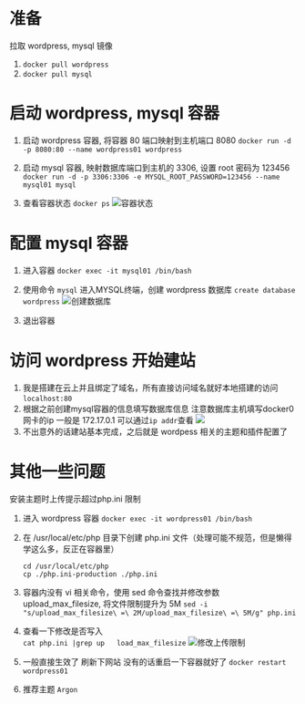 # 准备
拉取 wordpress, mysql 镜像
1. `docker pull wordpress`
2. `docker pull mysql`

# 启动 wordpress, mysql 容器
1. 启动 wordpress 容器, 将容器 80 端口映射到主机端口 8080
    `docker run -d -p 8080:80 --name wordpress01 wordpress`

2. 启动 mysql 容器, 映射数据库端口到主机的 3306, 设置 root 密码为 123456
    `docker run -d -p 3306:3306 -e MYSQL_ROOT_PASSWORD=123456 --name mysql01 mysql`

3. 查看容器状态 `docker ps`
    ![容器状态](/home/yunqing/Github/Myblog/Docker搭建wordpress博客/查看容器状态.png)

# 配置 mysql 容器
1. 进入容器
    `docker exec -it mysql01 /bin/bash`

2. 使用命令 `mysql` 进入MYSQL终端，创建 wordpress 数据库
    `create database wordpress`
    ![创建数据库](/home/yunqing/Github/Myblog/Docker搭建wordpress博客/创建数据库.png)

3. 退出容器

# 访问 wordpress 开始建站
1. 我是搭建在云上并且绑定了域名，所有直接访问域名就好本地搭建的访问`localhost:80`
2. 根据之前创建mysql容器的信息填写数据库信息 注意数据库主机填写docker0网卡的ip 一般是 172.17.0.1 可以通过`ip addr`查看
    ![](/home/yunqing/Github/Myblog/Docker搭建wordpress博客/wordpress安装页面.png)
3. 不出意外的话建站基本完成，之后就是 wordpess 相关的主题和插件配置了

# 其他一些问题
安装主题时上传提示超过php.ini 限制
1. 进入 wordpress 容器
    `docker exec -it wordpress01 /bin/bash`

2. 在 /usr/local/etc/php 目录下创建 php.ini 文件（处理可能不规范，但是懒得学这么多，反正在容器里）

    ```shell
    cd /usr/local/etc/php
    cp ./php.ini-production ./php.ini
    ```

3. 容器内没有 vi 相关命令，使用 sed 命令查找并修改参数 upload_max_filesize, 将文件限制提升为 5M
    `sed -i "s/upload_max_filesize\ =\ 2M/upload_max_filesize\ =\ 5M/g" php.ini`

4. 查看一下修改是否写入	
    `cat php.ini |grep up	load_max_filesize`
    ![修改上传限制](/home/yunqing/Github/Myblog/Docker搭建wordpress博客/修改上传限制.png)

5. 一般直接生效了 刷新下网站 没有的话重启一下容器就好了
    `docker restart wordpress01`

6. 推荐主题 `Argon`

